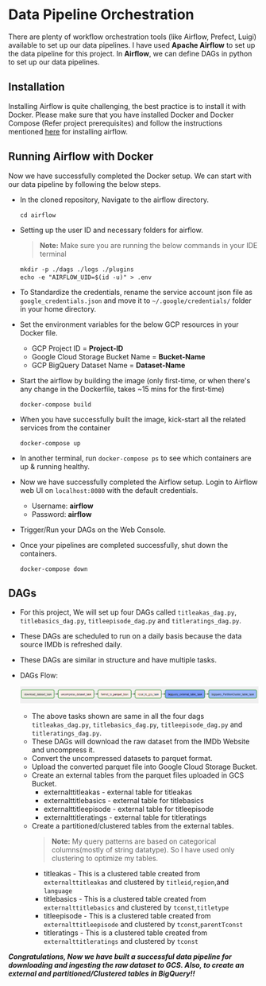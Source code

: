 # Data Pipeline Orchestration

There are plenty of workflow orchestration tools (like Airflow, Prefect, Luigi) available to set up our data pipelines. I have used **Apache Airflow** to set up the data pipeline for this project. In **Airflow**, we can define DAGs in python to set up our data pipelines. 

## Installation
Installing Airflow is quite challenging, the best practice is to install it with Docker. Please make sure that you have installed Docker and Docker Compose (Refer project prerequisites) and follow the instructions mentioned [here](https://airflow.apache.org/docs/apache-airflow/stable/start/docker.html) for installing airflow.

## Running Airflow with Docker
Now we have successfully completed the Docker setup. We can start with our data pipeline by following the below steps.

- In the cloned repository, Navigate to the airflow directory.
  ```
  cd airflow
  ```
- Setting up the user ID and necessary folders for airflow.
  > **Note:** Make sure you are running the below commands in your IDE terminal
  ```
  mkdir -p ./dags ./logs ./plugins
  echo -e "AIRFLOW_UID=$(id -u)" > .env
  ```
- To Standardize the credentials, rename the service account json file as `google_credentials.json` and move it to `~/.google/credentials/` folder in your home directory.
- Set the environment variables for the below GCP resources in your Docker file.
  - GCP Project ID = **Project-ID**
  - Google Cloud Storage Bucket Name = **Bucket-Name**
  - GCP BigQuery Dataset Name = **Dataset-Name**
- Start the airflow by building the image (only first-time, or when there's any change in the Dockerfile, takes ~15 mins for the first-time)
  ```
  docker-compose build
  ```
- When you have successfully built the image, kick-start all the related services from the container
  ```
  docker-compose up
  ```
- In another terminal, run `docker-compose ps` to see which containers are up & running healthy.
- Now we have successfully completed the Airflow setup. Login to Airflow web UI on `localhost:8080` with the default credentials.
  - Username: **airflow**
  - Password: **airflow**
  
 - Trigger/Run your DAGs on the Web Console.
 - Once your pipelines are completed successfully, shut down the containers.
    ```
    docker-compose down
    ```
 ## DAGs
 
 - For this project, We will set up four DAGs called `titleakas_dag.py`, `titlebasics_dag.py`, `titleepisode_dag.py` and `titleratings_dag.py`.
 - These DAGs are scheduled to run on a daily basis because the data source IMDb is refreshed daily.
 - These DAGs are similar in structure and have multiple tasks.
 - DAGs Flow:
 
   ![DAGsGraph](../images/DAGsGraph.png)
   
   - The above tasks shown are same in all the four dags `titleakas_dag.py`, `titlebasics_dag.py`, `titleepisode_dag.py` and `titleratings_dag.py`.
   - These DAGs will download the raw dataset from the IMDb Website and uncompress it. 
   - Convert the uncompressed datasets to parquet format.
   - Upload the converted parquet file into Google Cloud Storage Bucket. 
   - Create an external tables from the parquet files uploaded in GCS Bucket.
     - externalttitleakas - external table for titleakas
     - externalttitlebasics - external table for titlebasics
     - externalttitleepisode - external table for titleepisode
     - externalttitleratings - external table for titleratings
   - Create a partitioned/clustered tables from the external tables.
     >**Note:** My query patterns are based on categorical columns(mostly of string datatype). So I have used only clustering to optimize my tables.
     - titleakas - This is a clustered table created from `externalttitleakas` and clustered by `titleid`,`region`,and `language`
     - titlebasics - This is a clustered table created from `externalttitlebasics` and clustered by `tconst`,`titletype`
     - titleepisode - This is a clustered table created from `externalttitleepisode` and clustered by `tconst`,`parentTconst`
     - titleratings - This is a clustered table created from `externalttitleratings` and clustered by `tconst`
 
 **_Congratulations, Now we have built a successful data pipeline for downloading and ingesting the raw dataset to GCS. Also, to create an external and partitioned/Clustered tables in BigQuery!!_**
